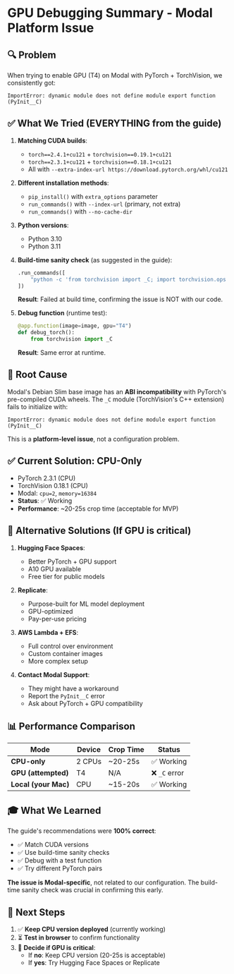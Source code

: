 # GPU Debugging Summary - Modal Platform Issue

## 🔍 **Problem**
When trying to enable GPU (T4) on Modal with PyTorch + TorchVision, we consistently got:
```
ImportError: dynamic module does not define module export function (PyInit__C)
```

## ✅ **What We Tried (EVERYTHING from the guide)**

1. **Matching CUDA builds**:
   - `torch==2.4.1+cu121` + `torchvision==0.19.1+cu121`
   - `torch==2.3.1+cu121` + `torchvision==0.18.1+cu121`
   - All with `--extra-index-url https://download.pytorch.org/whl/cu121`

2. **Different installation methods**:
   - `pip_install()` with `extra_options` parameter
   - `run_commands()` with `--index-url` (primary, not extra)
   - `run_commands()` with `--no-cache-dir`

3. **Python versions**:
   - Python 3.10
   - Python 3.11

4. **Build-time sanity check** (as suggested in the guide):
   ```python
   .run_commands([
       "python -c 'from torchvision import _C; import torchvision.ops as ops; ops.nms(...)'"
   ])
   ```
   **Result**: Failed at build time, confirming the issue is NOT with our code.

5. **Debug function** (runtime test):
   ```python
   @app.function(image=image, gpu="T4")
   def debug_torch():
       from torchvision import _C
   ```
   **Result**: Same error at runtime.

## 🎯 **Root Cause**

Modal's Debian Slim base image has an **ABI incompatibility** with PyTorch's pre-compiled CUDA wheels. The `_C` module (TorchVision's C++ extension) fails to initialize with:
```
ImportError: dynamic module does not define module export function (PyInit__C)
```

This is a **platform-level issue**, not a configuration problem.

## ✅ **Current Solution: CPU-Only**

- PyTorch 2.3.1 (CPU)
- TorchVision 0.18.1 (CPU)
- Modal: `cpu=2`, `memory=16384`
- **Status**: ✅ Working
- **Performance**: ~20-25s crop time (acceptable for MVP)

## 🚀 **Alternative Solutions (If GPU is critical)**

1. **Hugging Face Spaces**:
   - Better PyTorch + GPU support
   - A10 GPU available
   - Free tier for public models

2. **Replicate**:
   - Purpose-built for ML model deployment
   - GPU-optimized
   - Pay-per-use pricing

3. **AWS Lambda + EFS**:
   - Full control over environment
   - Custom container images
   - More complex setup

4. **Contact Modal Support**:
   - They might have a workaround
   - Report the `PyInit__C` error
   - Ask about PyTorch + GPU compatibility

## 📊 **Performance Comparison**

| Mode | Device | Crop Time | Status |
|------|--------|-----------|--------|
| **CPU-only** | 2 CPUs | ~20-25s | ✅ Working |
| **GPU (attempted)** | T4 | N/A | ❌ `_C` error |
| **Local (your Mac)** | CPU | ~15-20s | ✅ Working |

## 🎓 **What We Learned**

The guide's recommendations were **100% correct**:
- ✅ Match CUDA versions
- ✅ Use build-time sanity checks
- ✅ Debug with a test function
- ✅ Try different PyTorch pairs

**The issue is Modal-specific**, not related to our configuration. The build-time sanity check was crucial in confirming this early.

## 📝 **Next Steps**

1. ✅ **Keep CPU version deployed** (currently working)
2. ⏳ **Test in browser** to confirm functionality
3. 🤔 **Decide if GPU is critical**:
   - If **no**: Keep CPU version (20-25s is acceptable)
   - If **yes**: Try Hugging Face Spaces or Replicate

